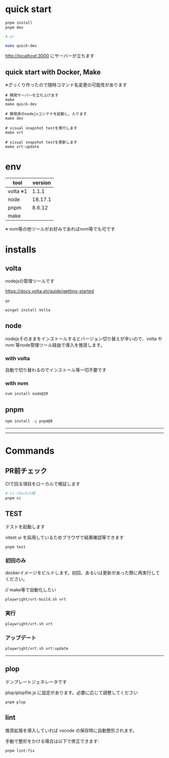# quick start

```sh
pnpm install
pnpm dev

# or

make quick-dev
```

[http://localhost:3000](http://localhost:3000) にサーバーが立ちます

## quick start with Docker, Make

※ざっくり作ったので随時コマンド名変更の可能性があります

```
# 開発サーバーを立ち上げます
make
make quick-dev

# 開発用のnodejsコンテナを起動し、入ります
make dev

# visual snapshot testを実行します
make vrt

# visual snapshot testを更新します
make vrt-update
```

# env

| tool     | version |
| -------- | ------- |
| volta ※1 | 1.1.1   |
| node     | 18.17.1 |
| pnpm     | 8.6.12  |
| make     |         |

※ nvm等の他ツールがお好みであればnvm等でも可です

# installs

## volta

nodejsの管理ツールです

https://docs.volta.sh/guide/getting-started

or

```sh
winget install Volta
```

## node

nodejsそのままをインストールするとバージョン切り替えが辛いので、volta や nvm 等node管理ツール経由で導入を推奨します。

### with volta

自動で切り替わるのでインストール等一切不要です

### with nvm

```sh
nvm install node@20
```

## pnpm

```sh
npm install -g pnpm@8
```

---

---

# Commands

## PR前チェック

CIで回る項目をローカルで検証します

```sh
# ci-checkの略
pnpm cc
```

## TEST

テストを起動します

vitest ui を採用しているためブラウザで結果確認等できます

```sh
pnpm test
```

### 初回のみ

dockerイメージをビルドします。初回、あるいは更新があった際に再実行してください。

// make等で自動化したい

```sh
playwright/vrt-build.sh vrt
```

### 実行

```sh
playwright/vrt.sh vrt
```

### アップデート

```sh
playwright/vrt.sh vrt:update
```

---

## plop

テンプレートジェネレータです

plop/plopfile.js に設定があります。必要に応じて調整してください

```
pnpm plop
```

## lint

推奨拡張を導入していれば vscode の保存時に自動整形されます。

手動で整形をかける場合は以下で修正できます:

```
pnpm lint:fix
```
